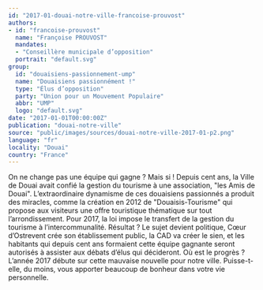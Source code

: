 ```yaml
---
id: "2017-01-douai-notre-ville-francoise-prouvost"
authors:
- id: "francoise-prouvost"
  name: "Françoise PROUVOST"
  mandates: 
  - "Conseillère municipale d’opposition"
  portrait: "default.svg"
group:
  id: "douaisiens-passionnement-ump"
  name: "Douaisiens passionnément !"
  type: "Élus d’opposition"
  party: "Union pour un Mouvement Populaire"
  abbr: "UMP"
  logo: "default.svg"
date: "2017-01-01T00:00:00Z"
publication: "douai-notre-ville"
source: "public/images/sources/douai-notre-ville-2017-01-p2.png"
language: "fr"
locality: "Douai"
country: "France"
---
```


On ne change pas une équipe qui gagne ? Mais si ! Depuis cent ans, la Ville de Douai avait confié la gestion du tourisme à une association, "les Amis de Douai". L’extraordinaire dynamisme de ces douaisiens passionnés a produit des miracles, comme la création en 2012 de "Douaisis-Tourisme" qui propose aux visiteurs une offre touristique thématique sur tout l’arrondissement. Pour 2017, la loi impose le transfert de la gestion du tourisme à l’intercommunalité. Résultat ? Le sujet devient politique, Cœur d’Ostrevent crée son établissement public, la CAD va créer le sien, et les habitants qui depuis cent ans formaient cette équipe gagnante seront autorisés à assister aux débats d’élus qui décideront. Où est le progrès ? L’année 2017 débute sur cette mauvaise nouvelle pour notre ville. Puisse-t-elle, du moins, vous apporter beaucoup de bonheur dans votre vie personnelle.
